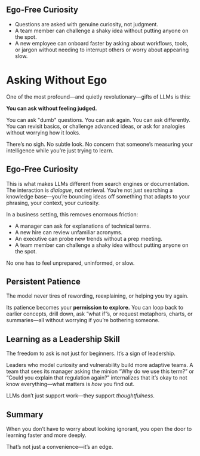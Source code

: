 ## Ego-Free Curiosity

- Questions are asked with genuine curiosity, not judgment.
- A team member can challenge a shaky idea without putting anyone on the spot.
- A new employee can onboard faster by asking about workflows, tools, or jargon without needing to interrupt others or worry about appearing slow.


# Asking Without Ego

One of the most profound—and quietly revolutionary—gifts of LLMs is this:

**You can ask without feeling judged.**

You can ask "dumb" questions. You can ask again. You can ask differently. You can revisit basics, or challenge advanced ideas, or ask for analogies without worrying how it looks.

There’s no sigh. No subtle look. No concern that someone’s measuring your intelligence while you’re just trying to learn.

## Ego-Free Curiosity

This is what makes LLMs different from search engines or documentation. The interaction is *dialogue*, not retrieval. You’re not just searching a knowledge base—you’re bouncing ideas off something that adapts to your phrasing, your context, your curiosity.

In a business setting, this removes enormous friction:
- A manager can ask for explanations of technical terms.
- A new hire can review unfamiliar acronyms.
- An executive can probe new trends without a prep meeting.
- A team member can challenge a shaky idea without putting anyone on the spot.

No one has to feel unprepared, uninformed, or slow.

## Persistent Patience

The model never tires of rewording, reexplaining, or helping you try again.

Its patience becomes your **permission to explore.** You can loop back to earlier concepts, drill down, ask “what if”s, or request metaphors, charts, or summaries—all without worrying if you’re bothering someone.

## Learning as a Leadership Skill

The freedom to ask is not just for beginners. It’s a sign of leadership.

Leaders who model curiosity and vulnerability build more adaptive teams. A team that sees its manager asking the minion “Why do we use this term?” or “Could you explain that regulation again?” internalizes that it’s okay to not know everything—what matters is *how* you find out.

LLMs don’t just support work—they support *thoughtfulness*.

## Summary

When you don’t have to worry about looking ignorant, you open the door to learning faster and more deeply.

That’s not just a convenience—it’s an edge.
